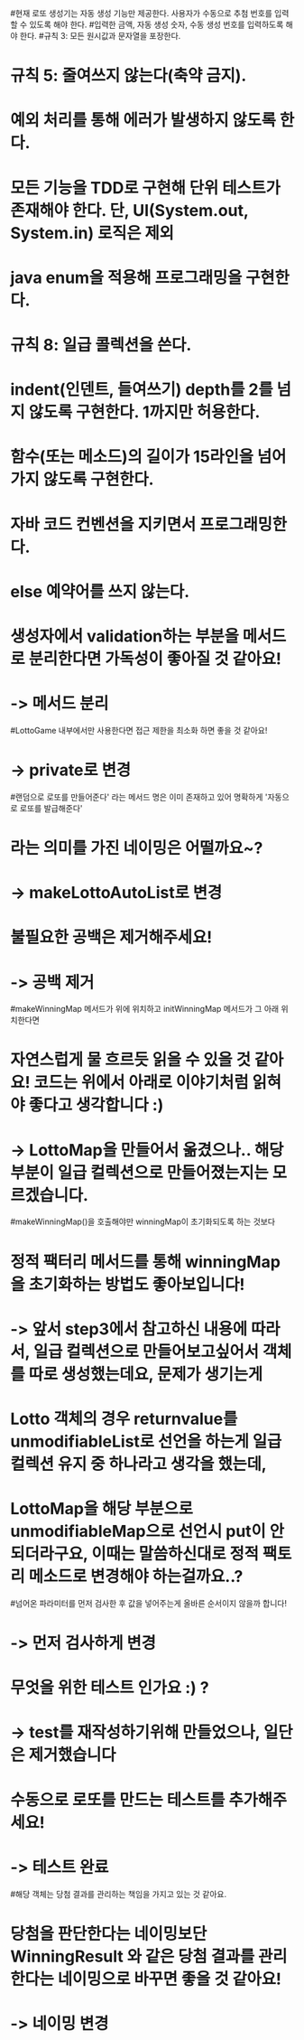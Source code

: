 #현재 로또 생성기는 자동 생성 기능만 제공한다. 사용자가 수동으로 추첨 번호를 입력할 수 있도록 해야 한다.
 #입력한 금액, 자동 생성 숫자, 수동 생성 번호를 입력하도록 해야 한다.
 #규칙 3: 모든 원시값과 문자열을 포장한다.
 # 규칙 5: 줄여쓰지 않는다(축약 금지).
 # 예외 처리를 통해 에러가 발생하지 않도록 한다.
 # 모든 기능을 TDD로 구현해 단위 테스트가 존재해야 한다. 단, UI(System.out, System.in) 로직은 제외
 # java enum을 적용해 프로그래밍을 구현한다.
 # 규칙 8: 일급 콜렉션을 쓴다.
 # indent(인덴트, 들여쓰기) depth를 2를 넘지 않도록 구현한다. 1까지만 허용한다.
 # 함수(또는 메소드)의 길이가 15라인을 넘어가지 않도록 구현한다.
 # 자바 코드 컨벤션을 지키면서 프로그래밍한다.
 # else 예약어를 쓰지 않는다.
 
 # 생성자에서 validation하는 부분을 메서드로 분리한다면 가독성이 좋아질 것 같아요!
 # -> 메서드 분리
 
 #LottoGame 내부에서만 사용한다면 접근 제한을 최소화 하면 좋을 것 같아요!
 # -> private로 변경
 
 #랜덤으로 로또를 만들어준다' 라는 메서드 명은 이미 존재하고 있어 명확하게 '자동으로 로또를 발급해준다'
 # 라는 의미를 가진 네이밍은 어떨까요~?
 # -> makeLottoAutoList로 변경
 
 # 불필요한 공백은 제거해주세요!
 # -> 공백 제거
 
 #makeWinningMap 메서드가 위에 위치하고 initWinningMap 메서드가 그 아래 위치한다면
 # 자연스럽게 물 흐르듯 읽을 수 있을 것 같아요! 코드는 위에서 아래로 이야기처럼 읽혀야 좋다고 생각합니다 :)
 # -> LottoMap을 만들어서 옮겼으나.. 해당 부분이 일급 컬렉션으로 만들어졌는지는 모르겠습니다.
 
 #makeWinningMap()을 호출해야만 winningMap이 초기화되도록 하는 것보다
 # 정적 팩터리 메서드를 통해 winningMap을 초기화하는 방법도 좋아보입니다!
 # -> 앞서 step3에서 참고하신 내용에 따라서, 일급 컬렉션으로 만들어보고싶어서 객체를 따로 생성했는데요, 문제가 생기는게
 # Lotto 객체의 경우 returnvalue를 unmodifiableList로 선언을 하는게 일급컬렉션 유지 중 하나라고 생각을 했는데,
 # LottoMap을 해당 부분으로 unmodifiableMap으로 선언시 put이 안되더라구요, 이때는 말씀하신대로 정적 팩토리 메소드로 변경해야 하는걸까요..?
 
 #넘어온 파라미터를 먼저 검사한 후 값을 넣어주는게 올바른 순서이지 않을까 합니다!
 # -> 먼저 검사하게 변경
 
 # 무엇을 위한 테스트 인가요 :) ?
 # -> test를 재작성하기위해 만들었으나, 일단은 제거했습니다

# 수동으로 로또를 만드는 테스트를 추가해주세요!
# -> 테스트 완료

#해당 객체는 당첨 결과를 관리하는 책임을 가지고 있는 것 같아요.
# 당첨을 판단한다는 네이밍보단 WinningResult 와 같은 당첨 결과를 관리한다는 네이밍으로 바꾸면 좋을 것 같아요!
# -> 네이밍 변경 